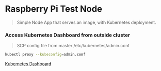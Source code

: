 # Raspberry Pi Test Node
> Simple Node App that serves an image, with Kubernetes deployment.

### Access Kubernetes Dashboard from outside cluster
> SCP config file from master /etc/kubernetes/admin.conf
```bash
kubectl proxy --kubeconfig=admin.conf
```

[Kubernetes Dashboard](https://github.com/kubernetes/dashboard)
